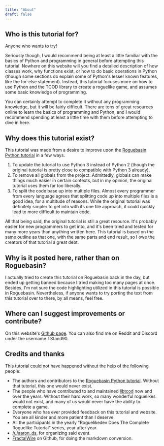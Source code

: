 ```yaml
---
title: "About"
draft: false
---
```


## Who is this tutorial for?

Anyone who wants to try!

Seriously though, I would recommend being at least a little familiar with the basics of Python and programming in general before attempting this tutorial. Nowhere on this website will you find a detailed description of how classes work, why functions exist, or how to do basic operations in Python (though some sections do explain some of Python's lesser known features, like the for-else statement). Instead, this tutorial focuses more on how to use Python and the TCOD library to create a roguelike game, and assumes some basic knowledge of programming.

You can certainly attempt to complete it without any programming knowledge, but it will be fairly difficult. There are tons of great resources online to learn the basics of programming and Python, and I would recommend spending at least a little time with them before attempting to dive in here.

## Why does this tutorial exist?

This tutorial was made from a desire to improve upon the [Roguebasin Python tutorial](http://www.roguebasin.com/index.php?title=Complete_Roguelike_Tutorial,_using_python%2Blibtcod) in a few ways.

1. To update the tutorial to use Python 3 instead of Python 2 (though the original tutorial is pretty close to compatible with Python 3 already).
2. To remove all globals from the project. Admittedly, globals can make things much easier in certain contexts, but in my opinion, the original tutorial uses them far too liberally.
3. To split the code base up into multiple files. Almost every programmer from every language agrees that splitting code up into multiple files is a good idea, for a multitude of reasons. While the original tutorial was definitely simpler to get into with its one file approach, it could quickly lead to more difficult to maintain code.

All that being said, the original tutorial is still a great resource. It's probably easier for new programmers to get into, and it's been tried and tested for many more years than anything written here. This tutorial is based on the same outline as that one, with the same parts and end result, so I owe the creators of that tutorial a great debt.

## Why is it posted here, rather than on Roguebasin?

I actually tried to create this tutorial on Roguebasin back in the day, but ended up getting banned because I tried making too many pages at once. Besides, I'm not sure the code highlighting utilized in this tutorial is possible in Roguebasin. Nevertheless, if anyone wants to try porting the text from this tutorial over to there, by all means, feel free.

## Where can I suggest improvements or contribute?

On this website's [Github page](https://github.com/TStand90/roguelike-tutorials-website). You can also find me on Reddit and Discord under the username TStand90.

## Credits and thanks

This tutorial could not have happened without the help of the following people:

* The authors and contributors to the [Roguebasin Python tutorial](http://www.roguebasin.com/index.php?title=Complete_Roguelike_Tutorial,_using_python%2Blibtcod). Without that tutorial, this one would never exist.
* The people who have contributed to and maintained [libtcod](https://github.com/libtcod/libtcod) now and over the years. Without their hard work, so many wonderful roguelikes would not exist, and many of us would never have the ability to complete a game.
* Everyone who has ever provided feedback on this tutorial and website. You are all kinder and more patient than I deserve.
* All the participants in the yearly "Roguelikedev Does The Complete Roguelike Tutorial" series, year after year.
* [/u/aaron_ds](https://www.reddit.com/user/aaron_ds/), for organizing said event.
* [FractalWire](https://github.com/FractalWire) on Github, for doing the markdown conversion.
